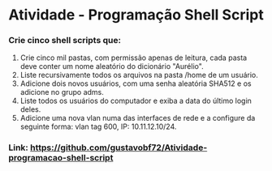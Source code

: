 # Atividade - Programação Shell Script


### Crie cinco shell scripts que:

1. Crie cinco mil pastas, com permissão apenas de leitura, cada pasta deve conter um nome aleatório do dicionário "Aurélio".
2. Liste recursivamente todos os arquivos na pasta /home de um usuário.
3. Adicione dois novos usuários, com uma senha aleatória SHA512 e os adicione no grupo adms.
4. Liste todos os usuários do computador e exiba a data do último login deles.
5. Adicione uma nova vlan numa das interfaces de rede e a configure da seguinte forma: vlan tag 600, IP: 10.11.12.10/24.

### Link: https://github.com/gustavobf72/Atividade-programacao-shell-script
